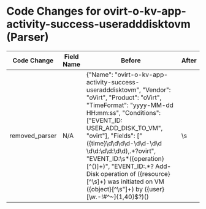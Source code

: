 # Code Changes for ovirt-o-kv-app-activity-success-useradddisktovm (Parser)

| Code Change | Field Name | Before | After |
|-------------|------------|--------|-------|
| removed_parser | N/A | {"Name": "ovirt-o-kv-app-activity-success-useradddisktovm", "Vendor": "oVirt", "Product": "oVirt", "TimeFormat": "yyyy-MM-dd HH:mm:ss", "Conditions": ["EVENT_ID: USER_ADD_DISK_TO_VM", "ovirt"], "Fields": ["({time}\d\d\d\d-\d\d-\d\d \d\d:\d\d:\d\d),.+?ovirt", "EVENT_ID:\s*({operation}[^\(\)]+)", "EVENT_ID:.*? Add-Disk operation of ({resource}[^\s]+) was initiated on VM ({object}[^\s\"]+) by ({user}[\w\.\-\!\#\^\~]{1,40}\$?)(\)|\s|\.\s|\.$)", "({app}ovirt)"], "ParserVersion": "v1.0.0"} | N/A |